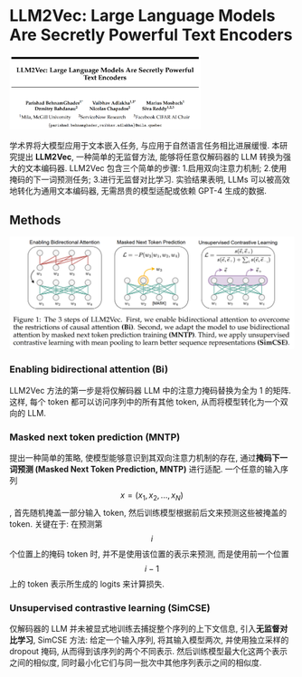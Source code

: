 # LLM2Vec: Large Language Models Are Secretly Powerful Text Encoders

<img src="assets/image-20250329221549811.png" alt="image-20250329221549811" style="zoom: 33%;" />

学术界将大模型应用于文本嵌入任务, 与应用于自然语言任务相比进展缓慢. 本研究提出 **LLM2Vec**, 一种简单的无监督方法, 能够将任意仅解码器的 LLM 转换为强大的文本编码器. LLM2Vec 包含三个简单的步骤: 1.启用双向注意力机制; 2.使用掩码的下一词预测任务; 3.进行无监督对比学习. 实验结果表明, LLMs 可以被高效地转化为通用文本编码器, 无需昂贵的模型适配或依赖 GPT-4 生成的数据. 



## Methods

![image-20250329222628942](assets/image-20250329222628942.png)

### Enabling bidirectional attention (Bi)

LLM2Vec 方法的第一步是将仅解码器 LLM 中的注意力掩码替换为全为 1 的矩阵. 这样, 每个 token 都可以访问序列中的所有其他 token, 从而将模型转化为一个双向的 LLM. 



### Masked next token prediction (MNTP)

提出一种简单的策略, 使模型能够意识到其双向注意力机制的存在, 通过**掩码下一词预测 (Masked Next Token Prediction, MNTP)** 进行适配. 一个任意的输入序列 $$x = (x_1, x_2, ..., x_N)$$, 首先随机掩盖一部分输入 token, 然后训练模型根据前后文来预测这些被掩盖的 token. 关键在于: 在预测第 $$i$$ 个位置上的掩码 token 时, 并不是使用该位置的表示来预测, 而是使用前一个位置 $$i-1$$ 上的 token 表示所生成的 logits 来计算损失. 



### Unsupervised contrastive learning (SimCSE)

仅解码器的 LLM 并未被显式地训练去捕捉整个序列的上下文信息, 引入**无监督对比学习**, SimCSE 方法: 给定一个输入序列, 将其输入模型两次, 并使用独立采样的 dropout 掩码, 从而得到该序列的两个不同表示. 然后训练模型最大化这两个表示之间的相似度, 同时最小化它们与同一批次中其他序列表示之间的相似度. 
